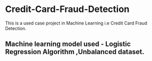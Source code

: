 # Credit-Card-Fraud-Detection
This is a used case project in Machine Learning i.e Credit Card Fraud Detection. 

## Machine learning model used - Logistic Regression Algorithm ,Unbalanced dataset.
